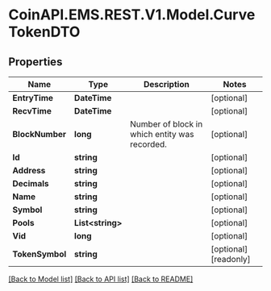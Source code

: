
# CoinAPI.EMS.REST.V1.Model.CurveTokenDTO

## Properties

Name | Type | Description | Notes
------------ | ------------- | ------------- | -------------
**EntryTime** | **DateTime** |  | [optional] 
**RecvTime** | **DateTime** |  | [optional] 
**BlockNumber** | **long** | Number of block in which entity was recorded. | [optional] 
**Id** | **string** |  | [optional] 
**Address** | **string** |  | [optional] 
**Decimals** | **string** |  | [optional] 
**Name** | **string** |  | [optional] 
**Symbol** | **string** |  | [optional] 
**Pools** | **List&lt;string&gt;** |  | [optional] 
**Vid** | **long** |  | [optional] 
**TokenSymbol** | **string** |  | [optional] [readonly] 

[[Back to Model list]](../README.md#documentation-for-models)
[[Back to API list]](../README.md#documentation-for-api-endpoints)
[[Back to README]](../README.md)

